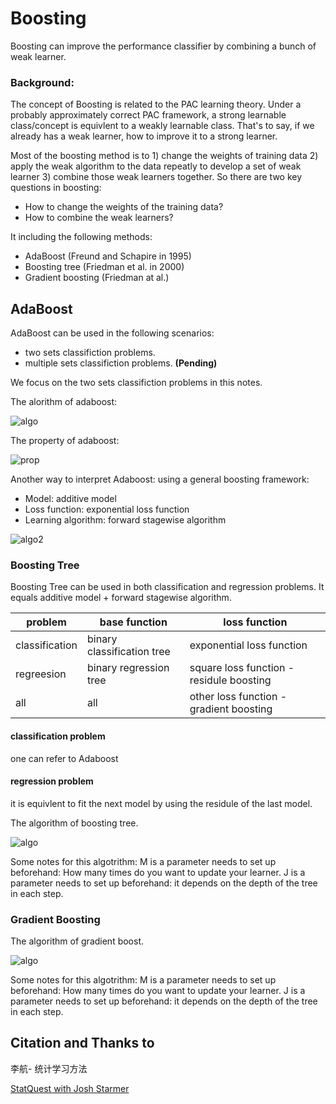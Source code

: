 # Boosting

Boosting can improve the performance classifier by combining a bunch of weak learner.

### Background:
The concept of Boosting is related to the PAC learning theory. 
Under a probably approximately correct PAC framework, a strong learnable class/concept is equivlent to a weakly learnable class. 
That's to say, if we already has a weak learner, how to improve it to a strong learner.

Most of the boosting method is to 1) change the weights of training data 2) apply the weak algorithm to the data repeatly to develop a set
of weak learner 3) combine those weak learners together. So there are two key questions in boosting:
+ How to change the weights of the training data?
+ How to combine the weak learners?

It including the following methods:
+ AdaBoost (Freund and Schapire in 1995)
+ Boosting tree (Friedman et al. in 2000)
+ Gradient boosting (Friedman at al.)

## AdaBoost
AdaBoost can be used in the following scenarios:
+ two sets classifiction problems.
+ multiple sets classifiction problems. **(Pending)**

We focus on the two sets classifiction problems in this notes.

The alorithm of adaboost:

![algo](pic/adaboost_algo.png)

The property of adaboost:

![prop](pic/adaboost_prop.png)

Another way to interpret Adaboost:
using a general boosting framework:
+ Model: additive model
+ Loss function: exponential loss function
+ Learning algorithm: forward stagewise algorithm

![algo2](pic/adaboost_algo2.png)

### Boosting Tree
Boosting Tree can be used in both classification and regression problems. It equals additive model + forward stagewise algorithm.

| problem | base function | loss function |
|--|--|--|
| classification | binary classification tree | exponential loss function|
| regreesion | binary regression tree | square loss function - residule boosting |
| all | all | other loss function - gradient boosting|

#### classification problem
one can refer to Adaboost

#### regression problem
it is equivlent to fit the next model by using the residule of the last model.

The algorithm of boosting tree.

![algo](pic/regression_boost.png)

Some notes for this algotrithm:
M is a parameter needs to set up beforehand: How many times do you want to update your learner. 
J is a parameter needs to set up beforehand: it depends on the depth of the tree in each step. 

### Gradient Boosting

The algorithm of gradient boost.

![algo](pic/gradient_boost.png)

Some notes for this algotrithm:
M is a parameter needs to set up beforehand: How many times do you want to update your learner. 
J is a parameter needs to set up beforehand: it depends on the depth of the tree in each step. 


## Citation and Thanks to
李航- 统计学习方法

[StatQuest with Josh Starmer](https://www.youtube.com/watch?v=3CC4N4z3GJc)






